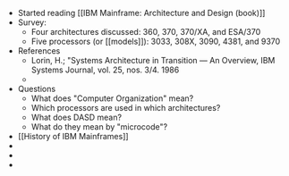 - Started reading [[IBM Mainframe: Architecture and Design (book)]]
- Survey:
	- Four architectures discussed: 360, 370, 370/XA, and ESA/370
	- Five processors (or [[models]]): 3033, 308X, 3090, 4381, and 9370
- References
	- Lorin, H.; "Systems Architecture in Transition — An Overview, IBM Systems Journal, vol. 25, nos. 3/4. 1986
	-
- Questions
	- What does "Computer Organization" mean?
	- Which processors are used in which architectures?
	- What does DASD mean?
	- What do they mean by "microcode"?
- [[History of IBM Mainframes]]
-
-
-